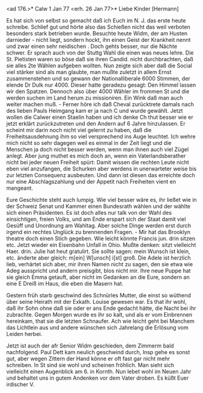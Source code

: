 <ad 176.>* Calw 1 Jan 77
 <erh. 26 Jan 77>*
Liebe Kinder [Hermann]

Es hat sich von selbst so gemacht daß ich Euch im N. J. das erste heute schreibe. Schlief gut und hörte also das Schießen nicht das weil verboten besonders stark betrieben wurde. Besuchte heute Widm, der am Husten darnieder - nicht liegt, sondern hockt, ihn einen Geist der Krankheit nennt und zwar einen sehr neidischen . Doch gehts besser, nur die Nächte schwer. Er sprach auch von der Stuttg Wahl die einen was neues lehre. Die St. Pietisten waren so böse daß sie ihren Candid. nicht durchbrachten, daß sie alles 2te Wählen aufgeben wollten. Nun zeigte sich aber daß die Social viel stärker sind als man glaubte, man mußte zuletzt in allem Ernst zusammenstehen und so gewann der Nationalliberale 6000 Stimmen, der elende Dr Dulk nur 4000. Dieser hatte geradezu gesagt: Den Himmel lassen wir den Spatzen. Dennoch also über 4000 Wähler im frommen St und die werden suchen im Land herum zu missioniren. Ein Wink daß man auch weiter machen muß. - Ferner höre ich daß Cheval zurücktrete damals nach des lieben Pauls Heimgang kam er ja nach C und wurde gewählt. Jetzt wollen die Calwer einen Staelin haben und ich denke Ch thut besser wie er jetzt erklärt zurückzutreten und den Andern auf 6 Jahre hinzulassen. Er scheint mir darin noch nicht viel gelernt zu haben, daß die Freiheitsausdehnung ihm so viel versprechend ins Auge leuchtet. Ich wehre mich nicht so sehr dagegen weil es einmal in der Zeit liegt und die Menschen ja doch nicht besser werden, wenn man ihnen auch viel Zügel anlegt. Aber jung muthet es mich doch an, wenn ein Vaterlandsberather nicht bei jeder neuen Freiheit spürt: Damit wissen die rechten Leute nicht eben viel anzufangen, die Schurken aber werdens in unerwarteter weise bis zur letzten Consequenz ausbeuten. Und dann ist diesen das erreichte doch nur eine Abschlagszahlung und der Appetit nach Freiheiten vient en mangeant.

Eure Geschichte steht auch lumpig. Wie viel besser wäre es, ihr ließet wie in der Schweiz Senat und Kammer einen Bundesrath wählen und der wählte sich einen Präsidenten. Es ist doch alles nur talk von der Wahl des einsichtigen, freien Volks, und am Ende erspart sich der Staat damit viel Gesüff und Unordnung am Wahltag. Aber solche Dinge werden erst durch irgend ein rechtes Unglück zu brennenden Fragen. - Mir hat das Brooklyn theatre doch einen Stich gegeben. Wie leicht könnte Francis jun. drin sitzen etc. Jetzt wieder ein Eisenbahn Unfall in Ohio. Mußte denken: sitzt vielleicht Haer. drin. 
Julie hat heut gratulirt. Sie sollte sagen: mein Wunsch ist klein, etc. änderte aber gleich: m[ein] W[unsch] i[st] groß. Die Adele ist herzlich lieb, verhärtet sich aber, mir ihren Namen nicht zu sagen, den sie etwa wie Adeg ausspricht und andern preisgibt, blos nicht mir. Ihre neue Puppe hat sie gleich Emma getauft, aber nicht im Gedanken an die Eure, sondern an eine E Dreiß im Haus, die eben die Masern hat.

Gestern früh starb geschwind des Schnürles Mutter, die einst so wüthend über seine Heirath mit der Exkath. Louise gewesen war. Es that ihr wohl, daß ihr Sohn ohne daß sie oder er ans Ende gedacht hätte, die Nacht bei ihr zubrachte. Gegen Morgen wurde es ihr so kalt, und als er vom Einbrennen hereinkam, that sie die letzten Schnaufer. Ach wie leicht geht bei Manchem das Lichtlein aus und andere wünschen sich Jahrelang die Erlösung vom Leiden herbei.

Jetzt ist auch der afr Senior Widm geschieden, dem Zimmerm bald nachfolgend. Paul Dett kam neulich geschwind durch, Insp gehe es sonst gut, aber wegen Zittern der Hand könne er oft fast gar nicht mehr schreiben. In St sind sie wohl und scheinen fröhlich. Man sieht sich vielleicht einen Augenblick am 6. in Kornth. Nun lebet wohl im Neuen Jahr und behaltet uns in gutem Andenken vor dem Vater droben.
 Es küßt Euer irdischer V.
